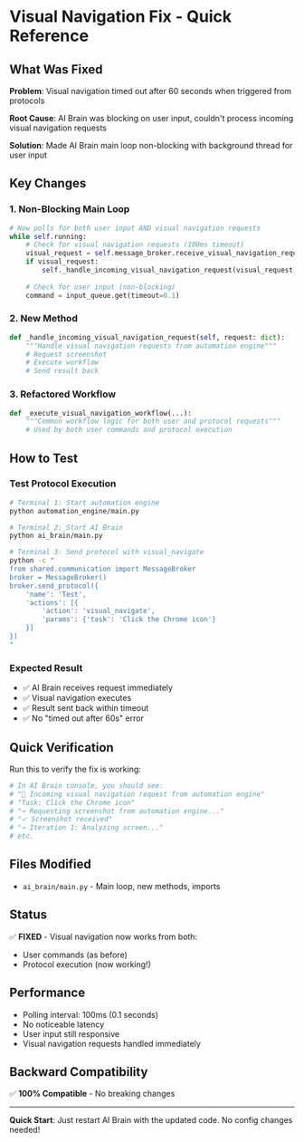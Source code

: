 # Visual Navigation Fix - Quick Reference

## What Was Fixed

**Problem**: Visual navigation timed out after 60 seconds when triggered from protocols

**Root Cause**: AI Brain was blocking on user input, couldn't process incoming visual navigation requests

**Solution**: Made AI Brain main loop non-blocking with background thread for user input

## Key Changes

### 1. Non-Blocking Main Loop
```python
# Now polls for both user input AND visual navigation requests
while self.running:
    # Check for visual navigation requests (100ms timeout)
    visual_request = self.message_broker.receive_visual_navigation_request(timeout=0.1)
    if visual_request:
        self._handle_incoming_visual_navigation_request(visual_request)
    
    # Check for user input (non-blocking)
    command = input_queue.get(timeout=0.1)
```

### 2. New Method
```python
def _handle_incoming_visual_navigation_request(self, request: dict):
    """Handle visual navigation requests from automation engine"""
    # Request screenshot
    # Execute workflow
    # Send result back
```

### 3. Refactored Workflow
```python
def _execute_visual_navigation_workflow(...):
    """Common workflow logic for both user and protocol requests"""
    # Used by both user commands and protocol execution
```

## How to Test

### Test Protocol Execution
```bash
# Terminal 1: Start automation engine
python automation_engine/main.py

# Terminal 2: Start AI Brain
python ai_brain/main.py

# Terminal 3: Send protocol with visual_navigate
python -c "
from shared.communication import MessageBroker
broker = MessageBroker()
broker.send_protocol({
    'name': 'Test',
    'actions': [{
        'action': 'visual_navigate',
        'params': {'task': 'Click the Chrome icon'}
    }]
})
"
```

### Expected Result
- ✅ AI Brain receives request immediately
- ✅ Visual navigation executes
- ✅ Result sent back within timeout
- ✅ No "timed out after 60s" error

## Quick Verification

Run this to verify the fix is working:

```python
# In AI Brain console, you should see:
# "📸 Incoming visual navigation request from automation engine"
# "Task: Click the Chrome icon"
# "→ Requesting screenshot from automation engine..."
# "✓ Screenshot received"
# "→ Iteration 1: Analyzing screen..."
# etc.
```

## Files Modified

- `ai_brain/main.py` - Main loop, new methods, imports

## Status

✅ **FIXED** - Visual navigation now works from both:
- User commands (as before)
- Protocol execution (now working!)

## Performance

- Polling interval: 100ms (0.1 seconds)
- No noticeable latency
- User input still responsive
- Visual navigation requests handled immediately

## Backward Compatibility

✅ **100% Compatible** - No breaking changes

---

**Quick Start**: Just restart AI Brain with the updated code. No config changes needed!

